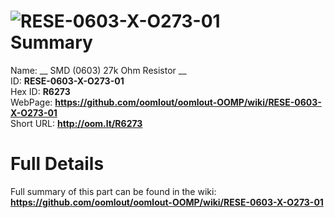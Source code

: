 
![RESE-0603-X-O273-01](https://github.com/oomlout/oomlout-OOMP/blob/master/parts/RESE-0603-X-O273-01/RESE-0603-X-O273-01_420.jpg)   
Summary
=================
  
Name: __ SMD (0603) 27k Ohm Resistor __    
ID: __RESE-0603-X-O273-01__   
Hex ID: __R6273__   
WebPage: __https://github.com/oomlout/oomlout-OOMP/wiki/RESE-0603-X-O273-01__   
Short URL: __http://oom.lt/R6273__   

Full Details
==========================
Full summary of this part can be found in the wiki:   
__https://github.com/oomlout/oomlout-OOMP/wiki/RESE-0603-X-O273-01__    

